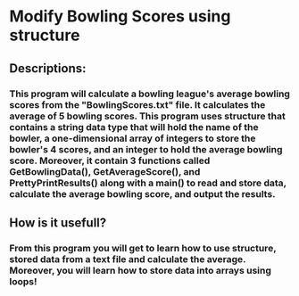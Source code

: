 # Modify Bowling Scores using structure
## Descriptions:
### This program will calculate a bowling league's average bowling scores from the "BowlingScores.txt" file. It calculates the average of 5 bowling scores. This program uses structure that contains a string data type that will hold the name of the bowler, a one-dimensional array of integers to store the bowler's 4 scores, and an integer to hold the average bowling score. Moreover, it contain 3 functions called GetBowlingData(), GetAverageScore(), and PrettyPrintResults() along with a main() to read and store data, calculate the average bowling score, and output the results. 
## How is it usefull?
### From this program you will get to learn how to use structure, stored data from a text file and calculate the average. Moreover, you will learn how to store data into arrays using loops!
